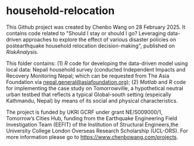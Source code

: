 # household-relocation
This Github project was created by Chenbo Wang on 28 February 2025. It contains code related to "Should I stay or should I go? Leveraging data-driven approaches to explore the effect of various disaster policies on postearthquake household relocation decision-making", published on $Risk Analysis$.

This folder contains:
(1) $R$ code for developing the data-driven model using local data: Nepali household survey (conducted Independent Impacts and Recovery Monitoring Nepal; which can be requested from The Asia Foundation via nepal.general@asiafoundation.org);
(2) $Matlab$ and $R$ code for implementing the case study on Tomorrowville, a hypothetical neutral urban testbed that reflects a typical Global-south setting (espeically Kathmandu, Nepal) by means of its social and physical characteristics.

The project is funded by UKRI GCRF under grant NE/S009000/1, Tomorrow’s Cities Hub, funding from the Earthquake Engineering Field Investigation Team (EEFIT) of the Institution of Structural Engineers,the University College London Overseas Research Scholarship (UCL-ORS). For more information please go to https://www.chenbowang.com/projects.
